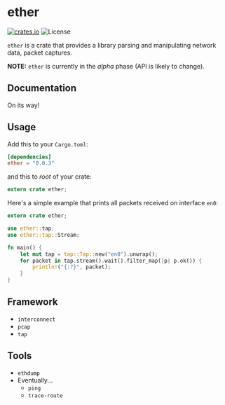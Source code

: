 
# ether

[![crates.io](https://img.shields.io/crates/v/ether.svg)](https://crates.io/crates/ether)
![License](https://img.shields.io/crates/l/ether.svg)

`ether` is a crate that provides a library parsing and manipulating network data, packet captures.

**NOTE:** `ether` is currently in the *alpha* phase (API is likely to change).

## Documentation

On its way!

## Usage

Add this to your `Cargo.toml`:

```toml
[dependencies]
ether = "0.0.3"
```

and this to *root* of your crate:

```rust
extern crate ether;
```

Here's a simple example that prints all packets received on interface `en0`:

```rust
extern crate ether;

use ether::tap;
use ether::tap::Stream;

fn main() {
    let mut tap = tap::Tap::new("en0").unwrap();
    for packet in tap.stream().wait().filter_map(|p| p.ok()) {
        println!("{:?}", packet);
    }
}
```

## Framework

- `interconnect`
- `pcap`
- `tap`

## Tools

- `ethdump`
- Eventually...
  - `ping`
  - `trace-route`
